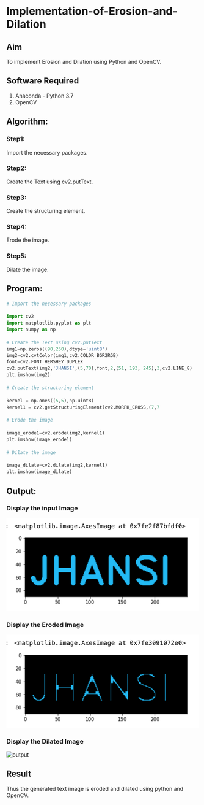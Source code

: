 # Implementation-of-Erosion-and-Dilation
## Aim
To implement Erosion and Dilation using Python and OpenCV.
## Software Required
1. Anaconda - Python 3.7
2. OpenCV
## Algorithm:
### Step1:

Import the necessary packages.

### Step2:

Create the Text using cv2.putText.
### Step3:

Create the structuring element.
### Step4:

Erode the image.
### Step5:

Dilate the image.
 
## Program:

``` Python
# Import the necessary packages

import cv2
import matplotlib.pyplot as plt
import numpy as np

# Create the Text using cv2.putText
img1=np.zeros((90,250),dtype='uint8')
img2=cv2.cvtColor(img1,cv2.COLOR_BGR2RGB)
font=cv2.FONT_HERSHEY_DUPLEX
cv2.putText(img2,'JHANSI',(5,70),font,2,(51, 193, 245),3,cv2.LINE_8)
plt.imshow(img2)

# Create the structuring element

kernel = np.ones((5,5),np.uint8)
kernel1 = cv2.getStructuringElement(cv2.MORPH_CROSS,(7,7

# Erode the image

image_erode1=cv2.erode(img2,kernel1)
plt.imshow(image_erode1)

# Dilate the image

image_dilate=cv2.dilate(img2,kernel1)
plt.imshow(image_dilate)

```
## Output:

### Display the input Image
![output](https://github.com/jhansi21005096/Implementation-of-Erosion-and-Dilation/blob/main/Screenshot%202023-05-10%20at%201.19.02%20PM.png)

### Display the Eroded Image
![output](https://github.com/jhansi21005096/Implementation-of-Erosion-and-Dilation/blob/main/Screenshot%202023-05-10%20at%201.19.14%20PM.png)

### Display the Dilated Image
![output]()
## Result
Thus the generated text image is eroded and dilated using python and OpenCV.
